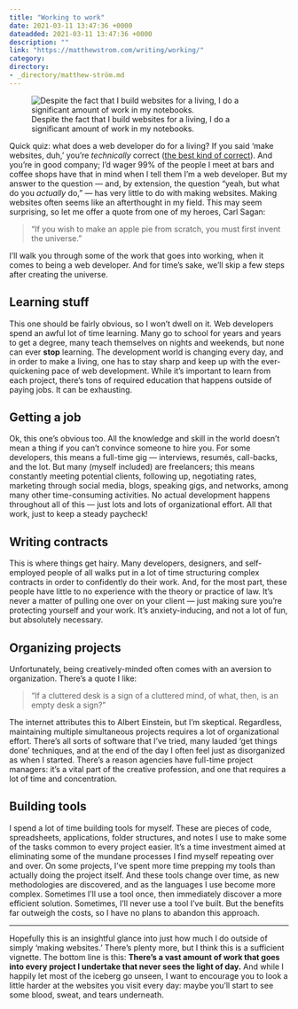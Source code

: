 ```yaml
---
title: "Working to work"
date: 2021-03-11 13:47:36 +0000
dateadded: 2021-03-11 13:47:36 +0000
description: ""
link: "https://matthewstrom.com/writing/working/"
category:
directory:
- _directory/matthew-ström.md
---
```

<figure data-type="image"><img src="https://matthewstrom.com/images/working-1.jpg" alt="Despite the fact that I build websites for a living, I do a significant amount of work in my notebooks."><figcaption>Despite the fact that I build websites for a living, I do a significant amount of work in my notebooks.</figcaption></figure>
<p>Quick quiz: what does a web developer do for a living? If you said ‘make websites, duh,’ you’re <em>technically</em> correct (<a href="https://www.youtube.com/watch?v=hou0lU8WMgo" target="_blank" rel="noopener">the best kind of correct</a>). And you’re in good company; I’d wager 99% of the people I meet at bars and coffee shops have that in mind when I tell them I’m a web developer. But my answer to the question — and, by extension, the question “yeah, but what do you <em>actually</em> do,” — has very little to do with making websites. Making websites often seems like an afterthought in my field. This may seem surprising, so let me offer a quote from one of my heroes, Carl Sagan:</p>
<blockquote>
<p>“If you wish to make an apple pie from scratch, you must first invent the universe.”</p>
</blockquote>
<p>I’ll walk you through some of the work that goes into working, when it comes to being a web developer. And for time’s sake, we’ll skip a few steps after creating the universe.</p>
<h2 id="learning-stuff">Learning stuff</h2>
<p>This one should be fairly obvious, so I won’t dwell on it. Web developers spend an awful lot of time learning. Many go to school for years and years to get a degree, many teach themselves on nights and weekends, but none can ever <strong>stop</strong> learning. The development world is changing every day, and in order to make a living, one has to stay sharp and keep up with the ever-quickening pace of web development. While it’s important to learn from each project, there’s tons of required education that happens outside of paying jobs. It can be exhausting.</p>
<h2 id="getting-a-job">Getting a job</h2>
<p>Ok, this one’s obvious too. All the knowledge and skill in the world doesn’t mean a thing if you can’t convince someone to hire you. For some developers, this means a full-time gig — interviews, resumés, call-backs, and the lot. But many (myself included) are freelancers; this means constantly meeting potential clients, following up, negotiating rates, marketing through social media, blogs, speaking gigs, and networks, among many other time-consuming activities. No actual development happens throughout all of this — just lots and lots of organizational effort. All that work, just to keep a steady paycheck!</p>
<h2 id="writing-contracts">Writing contracts</h2>
<p>This is where things get hairy. Many developers, designers, and self-employed people of all walks put in a lot of time structuring complex contracts in order to confidently do their work. And, for the most part, these people have little to no experience with the theory or practice of law. It’s never a matter of pulling one over on your client — just making sure you’re protecting yourself and your work. It’s anxiety-inducing, and not a lot of fun, but absolutely necessary.</p>
<h2 id="organizing-projects">Organizing projects</h2>
<p>Unfortunately, being creatively-minded often comes with an aversion to organization. There’s a quote I like:</p>
<blockquote>
<p>“If a cluttered desk is a sign of a cluttered mind, of what, then, is an empty desk a sign?”</p>
</blockquote>
<p>The internet attributes this to Albert Einstein, but I’m skeptical. Regardless, maintaining multiple simultaneous projects requires a lot of organizational effort. There’s all sorts of software that I’ve tried, many lauded ‘get things done’ techniques, and at the end of the day I often feel just as disorganized as when I started. There’s a reason agencies have full-time project managers: it’s a vital part of the creative profession, and one that requires a lot of time and concentration.</p>
<h2 id="building-tools">Building tools</h2>
<p>I spend a lot of time building tools for myself. These are pieces of code, spreadsheets, applications, folder structures, and notes I use to make some of the tasks common to every project easier. It’s a time investment aimed at eliminating some of the mundane processes I find myself repeating over and over. On some projects, I’ve spent more time prepping my tools than actually doing the project itself. And these tools change over time, as new methodologies are discovered, and as the languages I use become more complex. Sometimes I’ll use a tool once, then immediately discover a more efficient solution. Sometimes, I’ll never use a tool I’ve built. But the benefits far outweigh the costs, so I have no plans to abandon this approach.</p>
<hr>
<p>Hopefully this is an insightful glance into just how much I do outside of simply ‘making websites.’ There’s plenty more, but I think this is a sufficient vignette. The bottom line is this: <strong>There’s a vast amount of work that goes into every project I undertake that never sees the light of day.</strong> And while I happily let most of the iceberg go unseen, I want to encourage you to look a little harder at the websites you visit every day: maybe you’ll start to see some blood, sweat, and tears underneath.</p>
